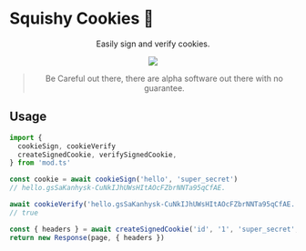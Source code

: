# Squishy Cookies 🍪

<div align="center">

Easily sign and verify cookies.

<img src="https://user-images.githubusercontent.com/1373867/185759251-6b3a9237-8e79-468a-b0e3-e235927f0267.png" />

> Be Careful out there, there are alpha software out there with no guarantee.

</div>

## Usage

```ts
import {
  cookieSign, cookieVerify
  createSignedCookie, verifySignedCookie,
} from 'mod.ts'

const cookie = await cookieSign('hello', 'super_secret')
// hello.gsSaKanhysk-CuNkIJhUWsHItAOcFZbrNNTa95qCfAE.

await cookieVerify('hello.gsSaKanhysk-CuNkIJhUWsHItAOcFZbrNNTa95qCfAE.', 'super_secret')
// true

const { headers } = await createSignedCookie('id', '1', 'super_secret', { httpOnly: true, path: '/' })
return new Response(page, { headers })
```
